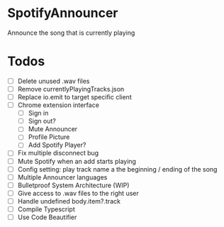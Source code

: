 # SpotifyAnnouncer
Announce the song that is currently playing

# Todos

- [ ] Delete unused .wav files
- [ ] Remove currentlyPlayingTracks.json
- [ ] Replace io.emit to target specific client
- [ ] Chrome extension interface
  - [ ] Sign in
  - [ ] Sign out?
  - [ ] Mute Announcer
  - [ ] Profile Picture
  - [ ] Add Spotify Player?
- [ ] Fix multiple disconnect bug
- [ ] Mute Spotify when an add starts playing
- [ ] Config setting: play track name a the beginning / ending of the song
- [ ] Multiple Announcer languages
- [ ] Bulletproof System Architecture (WIP) 
- [ ] Give access to .wav files to the right user
- [ ] Handle undefined body.item?.track
- [ ] Compile Typescript
- [ ] Use Code Beautifier